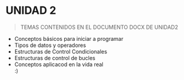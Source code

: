 # UNIDAD 2

>TEMAS CONTENIDOS EN EL DOCUMENTO DOCX DE UNIDAD2
<ul>
  <li>Conceptos básicos para iniciar a programar</li>
  <li>Tipos de datos y operadores</li>
  <li>Estructuras de Control Condicionales</li>
  <li>Estructuras de control de bucles</li>
  <li>Conceptos aplicacod en la vida real</li>
  :)
